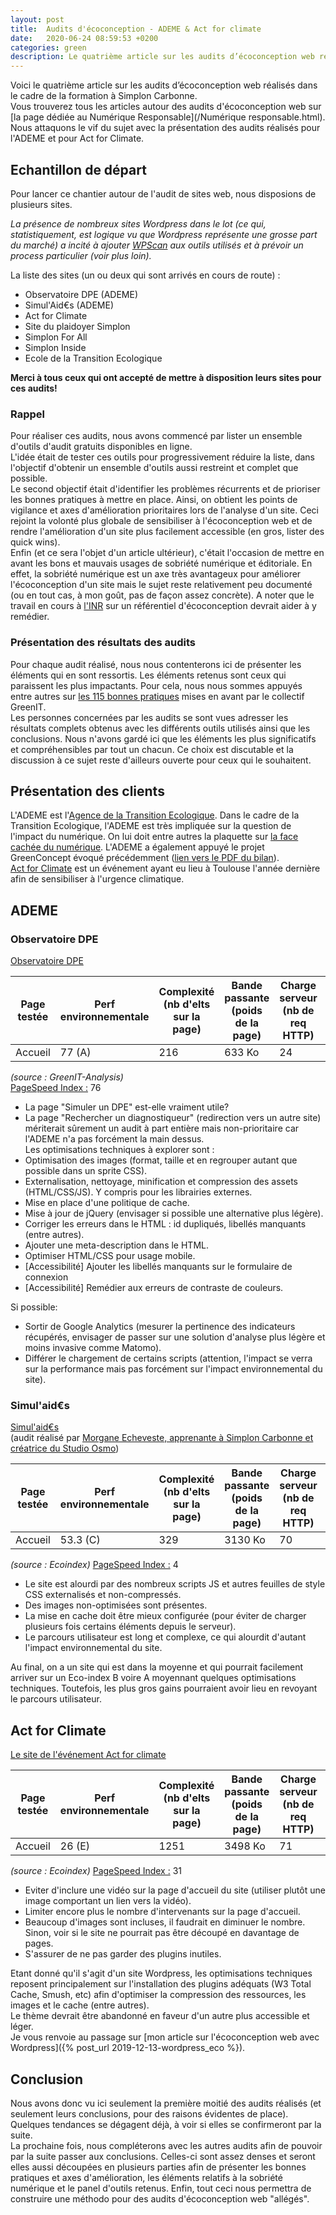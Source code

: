 ```yaml
---
layout: post
title:  Audits d'écoconception - ADEME & Act for climate
date:   2020-06-24 08:59:53 +0200
categories: green
description: Le quatrième article sur les audits d’écoconception web réalisés dans le cadre de la formation à Simplon Carbonne. Nous attaquons le vif du sujet avec la présentation des audits réalisés pour l'ADEME et pour Act for Climate.  
---
```


Voici le quatrième article sur les audits d’écoconception web réalisés dans le cadre de la formation à Simplon Carbonne.   
Vous trouverez tous les articles autour des audits d'écoconception web sur [la page dédiée au Numérique Responsable](/Numérique responsable.html).
Nous attaquons le vif du sujet avec la présentation des audits réalisés pour l'ADEME et pour Act for Climate.  


## Echantillon de départ 
Pour lancer ce chantier autour de l'audit de sites web, nous disposions de plusieurs sites. 

*La présence de nombreux sites Wordpress dans le lot (ce qui, statistiquement, est logique vu que Wordpress représente une grosse part du marché) a incité à ajouter [WPScan](https://wpscan.org/) aux outils utilisés et à prévoir un process particulier (voir plus loin).*   

La liste des sites (un ou deux qui sont arrivés en cours de route) : 
* Observatoire DPE (ADEME)
* Simul'Aid€s (ADEME)
* Act for Climate
* Site du plaidoyer Simplon
* Simplon For All
* Simplon Inside
* Ecole de la Transition Ecologique
  
**Merci à tous ceux qui ont accepté de mettre à disposition leurs sites pour ces audits!**
  
### Rappel
Pour réaliser ces audits, nous avons commencé par lister un ensemble d'outils d'audit gratuits disponibles en ligne.   
L'idée était de tester ces outils pour progressivement réduire la liste, dans l'objectif d'obtenir un ensemble d'outils aussi restreint et complet que possible.   
Le second objectif était d'identifier les problèmes récurrents et de prioriser les bonnes pratiques à mettre en place. Ainsi, on obtient les points de vigilance et axes d'amélioration prioritaires lors de l'analyse d'un site. Ceci rejoint la volonté plus globale de sensibiliser à l'écoconception web et de rendre l'amélioration d'un site plus facilement accessible (en gros, lister des quick wins).  
Enfin (et ce sera l'objet d'un article ultérieur), c'était l'occasion de mettre en avant les bons et mauvais usages de sobriété numérique et éditoriale. En effet, la sobriété numérique est un axe très avantageux pour améliorer l'écoconception d'un site mais le sujet reste relativement peu documenté (ou en tout cas, à mon goût, pas de façon assez concrète). A noter que le travail en cours à [l'INR](https://institutnr.org/) sur un référentiel d'écoconception devrait aider à y remédier. 

### Présentation des résultats des audits
Pour chaque audit réalisé, nous nous contenterons ici de présenter les éléments qui en sont ressortis. 
Les éléments retenus sont ceux qui paraissent les plus impactants. Pour cela, nous nous sommes appuyés entre autres sur [les 115 bonnes pratiques](https://collectif.greenit.fr/ecoconception-web/115-bonnes-pratiques-eco-conception_web.html) mises en avant par le collectif GreenIT.  
Les personnes concernées par les audits se sont vues adresser les résultats complets obtenus avec les différents outils utilisés ainsi que les conclusions. Nous n'avons gardé ici que les éléments les plus significatifs et compréhensibles par tout un chacun. Ce choix est discutable et la discussion à ce sujet reste d'ailleurs ouverte pour ceux qui le souhaitent.  

## Présentation des clients
L'ADEME est l'[Agence de la Transition Ecologique](https://www.ademe.fr/). Dans le cadre de la Transition Ecologique, l'ADEME est très impliquée sur la question de l'impact du numérique. On lui doit entre autres la plaquette sur [la face cachée du numérique](https://www.ademe.fr/sites/default/files/assets/documents/guide-pratique-face-cachee-numerique.pdf). L'ADEME a également appuyé le projet GreenConcept évoqué précédemment ([lien vers le PDF du bilan](http://www.greenconcept-innovation.fr/wp-content/uploads/2020/02/greenconcept_21022020.pdf)).   
[Act for Climate](https://www.act-for-climate.fr/) est un événement ayant eu lieu à Toulouse l'année dernière afin de sensibiliser à l'urgence climatique. 
  
## ADEME 
### Observatoire DPE  
[Observatoire DPE](https://www.observatoire-dpe.fr/)     
         
| Page testée | Perf environnementale | Complexité (nb d'elts sur la page) | Bande passante (poids de la page)    | Charge serveur (nb de req HTTP) | Empreinte GES (gC02e) | Empreinte eau (cl) |    
| ------ | ------ | ------ | ------ | ------ | ------ | ------ |   
| Accueil | 77 (A) | 216 |633 Ko | 24 |1.46 |2.19 |  


*(source : GreenIT-Analysis)*   
[PageSpeed Index :](https://developers.google.com/speed/pagespeed/insights/) 76 
* La page "Simuler un DPE" est-elle vraiment utile? 
* La page "Rechercher un diagnostiqueur" (redirection vers un autre site) mériterait sûrement un audit à part entière mais non-prioritaire car l'ADEME n'a pas forcément la main dessus.  
Les optimisations techniques à explorer sont : 
* Optimisation des images (format, taille et en regrouper autant que possible dans un sprite CSS). 
* Externalisation, nettoyage, minification et compression des assets (HTML/CSS/JS). Y compris pour les librairies externes. 
* Mise en place d'une politique de cache. 
* Mise à jour de jQuery (envisager si possible une alternative plus légère). 
* Corriger les erreurs dans le HTML : id dupliqués, libellés manquants (entre autres). 
* Ajouter une meta-description dans le HTML. 
* Optimiser HTML/CSS pour usage mobile. 
* [Accessibilité] Ajouter les libellés manquants sur le formulaire de connexion 
* [Accessibilité] Remédier aux erreurs de contraste de couleurs.   
   
Si possible: 
* Sortir de Google Analytics (mesurer la pertinence des indicateurs récupérés, envisager de passer sur une solution d'analyse plus légère et moins invasive comme Matomo). 
* Différer le chargement de certains scripts (attention, l'impact se verra sur la performance mais pas forcément sur l'impact environnemental du site).   

### Simul'aid€s 
[Simul'aid€s](http://www.normandie.infoenergie.org/vos-aides/simuler-vos-aides/)     
(audit réalisé par [Morgane Echeveste, apprenante à Simplon Carbonne et créatrice du Studio Osmo](https://twitter.com/Moetxea))       
   
| Page testée | Perf environnementale | Complexité (nb d'elts sur la page) | Bande passante (poids de la page) | Charge serveur (nb de req HTTP) | Empreinte GES (gC02e) | Empreinte eau (cl) |   
| ------ | ------ | ------ | ------ | ------ | ------ | ------ |   
| Accueil | 53.3 (C) | 329 |3130 Ko | 70 |1.93 |2.9 |    
    
*(source : Ecoindex)* 
[PageSpeed Index :](https://developers.google.com/speed/pagespeed/insights/) 4    
* Le site est alourdi par des nombreux scripts JS et autres feuilles de style CSS externalisés et non-compressés.    
* Des images non-optimisées sont présentes.   
* La mise en cache doit être mieux configurée (pour éviter de charger plusieurs fois certains éléments depuis le serveur). 
* Le parcours utilisateur est long et complexe, ce qui alourdit d'autant l'impact environnemental du site.   
  
Au final, on a un site qui est dans la moyenne et qui pourrait facilement arriver sur un Eco-index B voire A moyennant quelques optimisations techniques. Toutefois, les plus gros gains pourraient avoir lieu en revoyant le parcours utilisateur.   


## Act for Climate 
[Le site de l'événement Act for climate](https://www.act-for-climate.fr/)       
          
| Page testée | Perf environnementale | Complexité (nb d'elts sur la page) | Bande passante (poids de la page) | Charge serveur (nb de req HTTP) | Empreinte GES (gC02e) | Empreinte eau (cl) |   
| ------ | ------ | ------ | ------ | ------ | ------ | ------ |    
| Accueil | 26 (E) | 1251 |3498 Ko | 71 |2.48 |3.72 |     
   
*(source : Ecoindex)* 
[PageSpeed Index :](https://developers.google.com/speed/pagespeed/insights/) 31 
* Eviter d'inclure une vidéo sur la page d'accueil du site (utiliser plutôt une image comportant un lien vers la vidéo). 
* Limiter encore plus le nombre d'intervenants sur la page d'accueil. 
* Beaucoup d'images sont incluses, il faudrait en diminuer le nombre. Sinon, voir si le site ne pourrait pas être découpé en davantage de pages.
* S'assurer de ne pas garder des plugins inutiles. 

Etant donné qu'il s'agit d'un site Wordpress, les optimisations techniques reposent principalement sur l'installation des plugins adéquats (W3 Total Cache, Smush, etc) afin d'optimiser la compression des ressources, les images et le cache (entre autres).  
Le thème devrait être abandonné en faveur d'un autre plus accessible et léger.   
Je vous renvoie au passage sur [mon article sur l'écoconception web avec Wordpress]({% post_url 2019-12-13-wordpress_eco %}). 

## Conclusion
Nous avons donc vu ici seulement la première moitié des audits réalisés (et seulement leurs conclusions, pour des raisons évidentes de place). Quelques tendances se dégagent déjà, à voir si elles se confirmeront par la suite.  
La prochaine fois, nous compléterons avec les autres audits afin de pouvoir par la suite passer aux conclusions. Celles-ci sont assez denses et seront elles aussi découpées en plusieurs parties afin de présenter les bonnes pratiques et axes d'amélioration, les éléments relatifs à la sobriété numérique et le panel d'outils retenus. Enfin, tout ceci nous permettra de construire une méthodo pour des audits d'écoconception web "allégés". 
